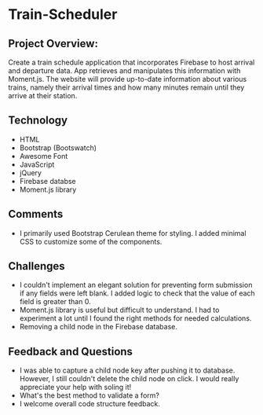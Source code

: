 # Train-Scheduler

## Project Overview: 
Create a train schedule application that incorporates Firebase to host arrival and departure data. App retrieves and manipulates this information with Moment.js. The website will provide up-to-date information about various trains, namely their arrival times and how many minutes remain until they arrive at their station.

## Technology 
* HTML
* Bootstrap (Bootswatch)
* Awesome Font
* JavaScript 
* jQuery 
* Firebase databse
* Moment.js library

## Comments
* I primarily used Bootstrap Cerulean theme for styling. I added minimal CSS to customize some of the components. 

## Challenges
* I couldn't implement an elegant solution for preventing form submission if any fields were left blank. I added logic to check that the value of each field is greater than 0. 
* Moment.js library is useful but difficult to understand. I had to experiment a lot until I found the right methods for needed calculations.
* Removing a child node in the Firebase database.

## Feedback and Questions
* I was able to capture a child node key after pushing it to database. However, I still couldn't delete the child node on click. I would really appreciate your help with soling it!
* What's the best method to validate a form?
* I welcome overall code structure feedback.

